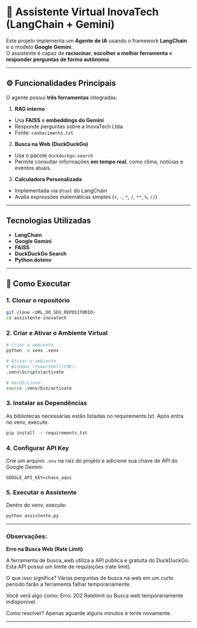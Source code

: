 # 🤖 Assistente Virtual InovaTech (LangChain + Gemini)

Este projeto implementa um **Agente de IA** usando o framework **LangChain** e o modelo **Google Gemini**.  
O assistente é capaz de **raciocinar**, **escolher a melhor ferramenta** e **responder perguntas de forma autônoma**.

---

## ⚙️ Funcionalidades Principais

O agente possui **três ferramentas** integradas:

1.  **RAG interno**  
   - Usa **FAISS** e **embeddings do Gemini**  
   - Responde perguntas sobre a InovaTech Ltda.  
   - Fonte: `conhecimento.txt`

2.  **Busca na Web (DuckDuckGo)**  
   - Usa o pacote `duckduckgo-search` 
   - Permite consultar informações **em tempo real**, como clima, notícias e eventos atuais.

3.  **Calculadora Personalizada**  
   - Implementada via `@tool` do LangChain  
   - Avalia expressões matemáticas simples (`+`, `-`, `*`, `/`, `**`, `%`, `//`).

---

## Tecnologias Utilizadas

- **LangChain**
- **Google Gemini**
- **FAISS**
- **DuckDuckGo Search**
- **Python dotenv**

---

## 🚀 Como Executar

### 1. Clonar o repositório
```bash
git clone <URL_DO_SEU_REPOSITORIO>
cd assistente-inovatech
```

### 2. Criar e Ativar o Ambiente Virtual

```bash
# Criar o ambiente
python -m venv .venv

# Ativar o ambiente
# Windows (PowerShell/CMD):
.venv\Scripts\activate

# macOS/Linux:
source .venv/bin/activate
```

### 3. Instalar as Dependências

As bibliotecas necessárias estão listadas no requirements.txt. Após entra no venv, execute:
```bash
pip install -r requirements.txt
```

### 4. Configurar API Key

Crie um arquivo `.env` na raiz do projeto e adicione sua chave de API do Google Gemini:
```env
GOOGLE_API_KEY=chave_aqui
```

### 5. Executar o Assistente
Dentro do venv, execute:
```bash
python assistente.py
```

---
### Observações:
**Erro na Busca Web (Rate Limit)**

A ferramenta de busca_web utiliza a API pública e gratuita do DuckDuckGo. Esta API possui um limite de requisições (rate limit).

O que isso significa? Várias perguntas de busca na web em um curto período farão a ferramenta falhar temporariamente.

Você verá algo como:
Erro: 202 Ratelimit ou Busca web temporariamente indisponível.


Como resolver? Apenas aguarde alguns minutos e tente novamente.
****
